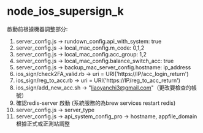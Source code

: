 # node_ios_supersign_k

啟動前根據機器調整部分:
1. server_config.js -> rundown_config.api_with_system: true
2. server_config.js -> local_mac_config.m_code: 0,1,2
3. server_config.js -> local_mac_config.acc_group: 1,2
4. server_config.js -> local_mac_config.balance_switch_acc: true
5. server_config.js -> backup_mac_server_config.hostname: ip_address
6. ios_sign/check2FA_valid.rb -> uri = URI('https://IP/acc_login_return')
7. ios_sign/reg_to_acc.rb -> uri = URI('https://IP/reg_to_acc_return')
8. ios_sign/add_new_acc.sh -> "liaoyanchi3@gmail.com"（更改要檢查的帳號）
9. 確認redis-server 啟動 (系統服務的為brew services restart redis)
10. server_config.js -> server_type 
11. server_config.js -> api_system_config_pro -> hostname, appfile_domain根據正式或正測站調整 